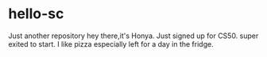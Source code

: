 # hello-sc
Just another repository
hey there,it's Honya. Just signed up for CS50. super exited to start. I like pizza especially left for a day in the fridge.
